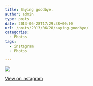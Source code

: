 ```yaml
---
title: Saying goodbye.
author: admin
type: posts
date: 2013-06-28T17:29:38+00:00
url: /posts/2013/06/28/saying-goodbye/
categories:
  - Photos
tags:
  - instagram
  - Photos

---
```

<img src="https://lobban.org/wordpress//HLIC/311f3fc4ccbbeb620ba2adb661d46066.jpg" class="instagram-image" />

<p class="view-instagram">
  <a href="http://instagram.com/p/bHCbyNqlt7/">View on Instagram</a>
</p>